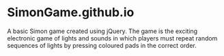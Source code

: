 # SimonGame.github.io
A basic Simon game created using jQuery. The game is the exciting electronic game of lights and sounds in which players must repeat random sequences of lights by pressing coloured pads in the correct order.
